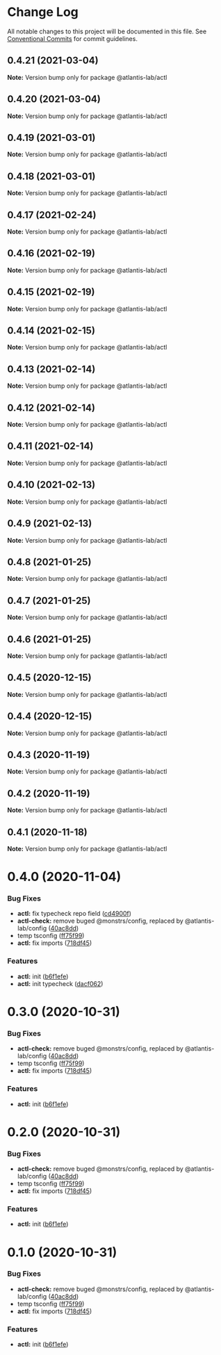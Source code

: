 # Change Log

All notable changes to this project will be documented in this file.
See [Conventional Commits](https://conventionalcommits.org) for commit guidelines.

## 0.4.21 (2021-03-04)

**Note:** Version bump only for package @atlantis-lab/actl





## 0.4.20 (2021-03-04)

**Note:** Version bump only for package @atlantis-lab/actl





## 0.4.19 (2021-03-01)

**Note:** Version bump only for package @atlantis-lab/actl





## 0.4.18 (2021-03-01)

**Note:** Version bump only for package @atlantis-lab/actl





## 0.4.17 (2021-02-24)

**Note:** Version bump only for package @atlantis-lab/actl





## 0.4.16 (2021-02-19)

**Note:** Version bump only for package @atlantis-lab/actl





## 0.4.15 (2021-02-19)

**Note:** Version bump only for package @atlantis-lab/actl





## 0.4.14 (2021-02-15)

**Note:** Version bump only for package @atlantis-lab/actl





## 0.4.13 (2021-02-14)

**Note:** Version bump only for package @atlantis-lab/actl





## 0.4.12 (2021-02-14)

**Note:** Version bump only for package @atlantis-lab/actl





## 0.4.11 (2021-02-14)

**Note:** Version bump only for package @atlantis-lab/actl





## 0.4.10 (2021-02-13)

**Note:** Version bump only for package @atlantis-lab/actl





## 0.4.9 (2021-02-13)

**Note:** Version bump only for package @atlantis-lab/actl





## 0.4.8 (2021-01-25)

**Note:** Version bump only for package @atlantis-lab/actl





## 0.4.7 (2021-01-25)

**Note:** Version bump only for package @atlantis-lab/actl





## 0.4.6 (2021-01-25)

**Note:** Version bump only for package @atlantis-lab/actl





## 0.4.5 (2020-12-15)

**Note:** Version bump only for package @atlantis-lab/actl





## 0.4.4 (2020-12-15)

**Note:** Version bump only for package @atlantis-lab/actl





## 0.4.3 (2020-11-19)

**Note:** Version bump only for package @atlantis-lab/actl





## 0.4.2 (2020-11-19)

**Note:** Version bump only for package @atlantis-lab/actl





## 0.4.1 (2020-11-18)

**Note:** Version bump only for package @atlantis-lab/actl





# 0.4.0 (2020-11-04)


### Bug Fixes

* **actl:** fix typecheck repo field ([cd4900f](https://github.com/Atlantis-Lab/actl/commit/cd4900f7ee2e0ee2441a0848f20919e281de1869))
* **actl-check:** remove buged @monstrs/config, replaced by @atlantis-lab/config ([40ac8dd](https://github.com/Atlantis-Lab/actl/commit/40ac8dd35eb29992c04fbd0034326052b5ca8765))
* temp tsconfig ([ff75f99](https://github.com/Atlantis-Lab/actl/commit/ff75f9960b0345322c1a356cd8341b6b83a0a01f))
* **actl:** fix imports ([718df45](https://github.com/Atlantis-Lab/actl/commit/718df45492c0486dd94c240cbbbc12e2b811ddda))


### Features

* **actl:** init ([b6f1efe](https://github.com/Atlantis-Lab/actl/commit/b6f1efe92968d5c9e8446e597990ff5c23a6428d))
* **actl:** init typecheck ([dacf062](https://github.com/Atlantis-Lab/actl/commit/dacf0621afc69332048b74e27771eccbd13bf312))





# 0.3.0 (2020-10-31)


### Bug Fixes

* **actl-check:** remove buged @monstrs/config, replaced by @atlantis-lab/config ([40ac8dd](https://github.com/Atlantis-Lab/actl/commit/40ac8dd35eb29992c04fbd0034326052b5ca8765))
* temp tsconfig ([ff75f99](https://github.com/Atlantis-Lab/actl/commit/ff75f9960b0345322c1a356cd8341b6b83a0a01f))
* **actl:** fix imports ([718df45](https://github.com/Atlantis-Lab/actl/commit/718df45492c0486dd94c240cbbbc12e2b811ddda))


### Features

* **actl:** init ([b6f1efe](https://github.com/Atlantis-Lab/actl/commit/b6f1efe92968d5c9e8446e597990ff5c23a6428d))





# 0.2.0 (2020-10-31)


### Bug Fixes

* **actl-check:** remove buged @monstrs/config, replaced by @atlantis-lab/config ([40ac8dd](https://github.com/Atlantis-Lab/actl/commit/40ac8dd35eb29992c04fbd0034326052b5ca8765))
* temp tsconfig ([ff75f99](https://github.com/Atlantis-Lab/actl/commit/ff75f9960b0345322c1a356cd8341b6b83a0a01f))
* **actl:** fix imports ([718df45](https://github.com/Atlantis-Lab/actl/commit/718df45492c0486dd94c240cbbbc12e2b811ddda))


### Features

* **actl:** init ([b6f1efe](https://github.com/Atlantis-Lab/actl/commit/b6f1efe92968d5c9e8446e597990ff5c23a6428d))





# 0.1.0 (2020-10-31)


### Bug Fixes

* **actl-check:** remove buged @monstrs/config, replaced by @atlantis-lab/config ([40ac8dd](https://github.com/Atlantis-Lab/actl/commit/40ac8dd35eb29992c04fbd0034326052b5ca8765))
* temp tsconfig ([ff75f99](https://github.com/Atlantis-Lab/actl/commit/ff75f9960b0345322c1a356cd8341b6b83a0a01f))
* **actl:** fix imports ([718df45](https://github.com/Atlantis-Lab/actl/commit/718df45492c0486dd94c240cbbbc12e2b811ddda))


### Features

* **actl:** init ([b6f1efe](https://github.com/Atlantis-Lab/actl/commit/b6f1efe92968d5c9e8446e597990ff5c23a6428d))
